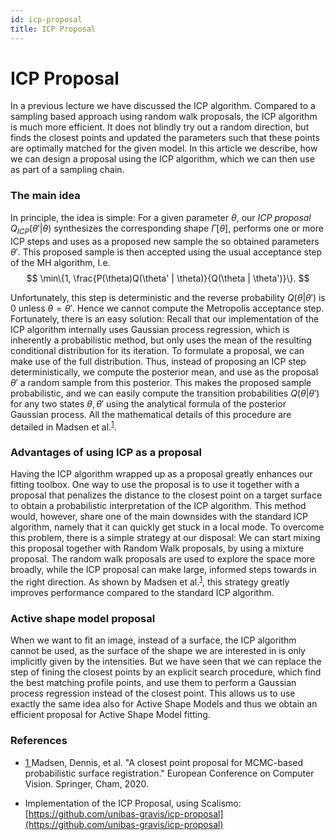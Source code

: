 ```yaml
---
id: icp-proposal
title: ICP Proposal
---
```

# ICP Proposal

In a previous lecture we have discussed the ICP algorithm. 
Compared to a sampling based approach using random walk proposals, the ICP algorithm is much more efficient. It does not blindly try out a random direction, but finds the closest points and updated
the parameters such that these points are optimally matched for the given model. In this article we 
describe, how we can design a proposal using the ICP algorithm, which we can then use as part of 
a sampling chain. 

### The main idea

In principle, the idea is simple: For a given parameter $\theta$, our *ICP proposal* $Q_{ICP}(\theta' | \theta)$ synthesizes the corresponding shape $\Gamma[\theta]$, performs one or more ICP steps and uses as a proposed new sample the so obtained parameters $\theta'$. This proposed sample is then accepted using 
the usual acceptance step of the MH algorithm, I.e. 
$$
\min\{1, \frac{P(\theta)Q(\theta' | \theta)}{Q(\theta | \theta')}\}.
$$

Unfortunately, this step is deterministic and the reverse probability $Q(\theta | \theta')$ is 0 unless $\theta = \theta'$. Hence we cannot compute the Metropolis acceptance step. 
Fortunately, there is an easy solution: Recall that our implementation of the ICP algorithm internally uses Gaussian process regression, which is inherently a probabilistic method, but only uses the 
mean of the resulting conditional distribution for its iteration. To formulate a proposal, we can make 
use of the full distribution. Thus, instead of proposing an ICP step deterministically, we 
compute the posterior mean, and use as the proposal $\theta'$ a random sample from this posterior. This 
makes the proposed sample probabilistic, and we can easily compute the transition probabilities $Q(\theta | \theta')$ for any two states $\theta, \theta'$ using the analytical formula of the posterior Gaussian process. All the mathematical details of this procedure are detailed in Madsen et al.<sup><a href="madsen-eccv">1</a></sup>.

### Advantages of using ICP as a proposal 
Having the ICP algorithm wrapped up as a proposal greatly enhances our fitting toolbox. One way to use the proposal is to use it together with a proposal that penalizes the distance to the closest point on a target surface to obtain a probabilistic interpretation of the ICP algorithm. This method would, however, share one of the main downsides with the standard ICP algorithm, namely that it can quickly get stuck in a local mode. To overcome this problem, there is a simple strategy at our disposal: We can  start mixing this proposal together with Random Walk proposals, by using a mixture proposal. The random walk proposals are used to explore the space more broadly, while the ICP proposal can make large, informed steps towards in the right direction. As shown by Madsen et al.<sup><a href="madsen-eccv">1</a></sup>, this strategy greatly improves performance compared to the standard ICP algorithm. 


### Active shape model proposal
 
When we want to fit an image, instead of a surface, the ICP algorithm cannot be used, as the surface of 
the shape we are interested in is only implicitly given by the intensities. But we have seen that we can 
replace the step of fining the closest points by an explicit search procedure, which find the best matching profile points, and use them to perform a Gaussian process regression instead of the closest point. This allows us to use exactly the same idea also for Active Shape Models and thus we obtain an
efficient proposal for Active Shape Model fitting.  

### References

* <a href="#madsen-eccv">1 </a> Madsen, Dennis, et al. "A closest point proposal for MCMC-based probabilistic surface registration." European Conference on Computer Vision. Springer, Cham, 2020.

* Implementation of the ICP Proposal, using Scalismo: [https://github.com/unibas-gravis/icp-proposal](https://github.com/unibas-gravis/icp-proposal)
